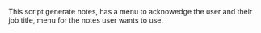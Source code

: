 This script generate notes, has a menu to acknowedge the user and their job title, menu for the notes user wants to use.
